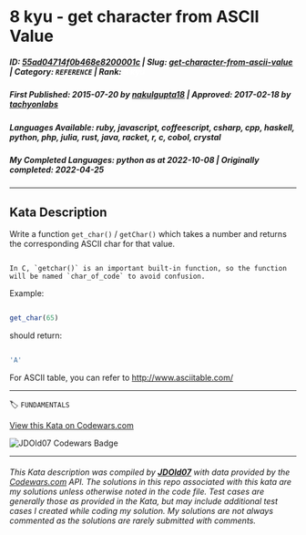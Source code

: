 # 8 kyu - get character from ASCII Value

##### **ID**: [55ad04714f0b468e8200001c](https://www.codewars.com/kata/55ad04714f0b468e8200001c) | **Slug**: [get-character-from-ascii-value](https://www.codewars.com/kata/55ad04714f0b468e8200001c) | **Category**: `REFERENCE` | **Rank**: <span style="color:white">8 kyu</span>

##### **First Published**: 2015-07-20 ***by*** [nakulgupta18](https://www.codewars.com/users/nakulgupta18) | **Approved**: 2017-02-18 ***by*** [tachyonlabs](https://www.codewars.com/users/tachyonlabs)

##### **Languages Available**: ruby, javascript, coffeescript, csharp, cpp, haskell, python, php, julia, rust, java, racket, r, c, cobol, crystal

##### **My Completed Languages**: python ***as at*** 2022-10-08 | **Originally completed**: 2022-04-25

---

## Kata Description


Write a function `get_char()` / `getChar()` which takes a number and returns the corresponding ASCII char for that value.



```if:c

In C, `getchar()` is an important built-in function, so the function will be named `char_of_code` to avoid confusion.

```



Example: 



```javascript

get_char(65)

```



should return:



```javascript

'A'

```



For ASCII table, you can refer to http://www.asciitable.com/



---


🏷 `FUNDAMENTALS`


[View this Kata on Codewars.com](https://www.codewars.com/kata/55ad04714f0b468e8200001c)

![](https://www.codewars.com/users/jdold07/badges/large "JDOld07 Codewars Badge")

---

###### *This Kata description was compiled by [**JDOld07**](https://tpstech.dev) with data provided by the [Codewars.com](https://www.codewars.com) API.  The solutions in this repo associated with this kata are my solutions unless otherwise noted in the code file.  Test cases are generally those as provided in the Kata, but may include additional test cases I created while coding my solution.  My solutions are not always commented as the solutions are rarely submitted with comments.*
